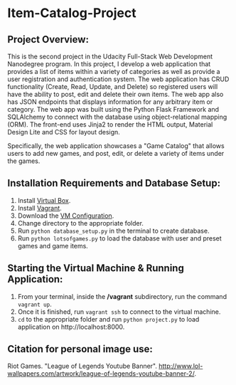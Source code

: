 # Item-Catalog-Project
## Project Overview:
This is the second project in the Udacity Full-Stack Web Development Nanodegree program. In this project, I develop a web application that provides a list of items within a variety of categories as well as provide a user registration and authentication system. The web application has CRUD functionality (Create, Read, Update, and Delete) so registered users will have the ability to post, edit and delete their own items. The web app also has JSON endpoints that displays information for any arbitrary item or category.
The web app was built using the Python Flask Framework and SQLAlchemy to connect with the database using object-relational mapping (ORM). The front-end uses Jinja2 to render the HTML output, Material Design Lite and CSS for layout design.

Specifically, the web application showcases a "Game Catalog" that allows users to add new games, and post, edit, or delete a variety of items under the games.

## Installation Requirements and Database Setup:
1. Install [Virtual Box](https://www.virtualbox.org/).
2. Install [Vagrant](https://www.vagrantup.com/downloads.html).
3. Download the [VM Configuration](https://github.com/udacity/fullstack-nanodegree-vm).
4. Change directory to the appropriate folder.
5. Run `python database_setup.py` in the terminal to create database.
6. Run `python lotsofgames.py` to load the database with user and preset games and game items.

## Starting the Virtual Machine & Running Application:
1. From your terminal, inside the **/vagrant** subdirectory, run the command `vagrant up`.
2. Once it is finished, run `vagrant ssh` to connect to the virtual machine.
3. `cd` to the appropriate folder and run `python project.py` to load application on http://localhost:8000.

## Citation for personal image use:
Riot Games. "League of Legends Youtube Banner". http://www.lol-wallpapers.com/artwork/league-of-legends-youtube-banner-2/.

